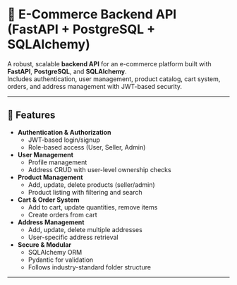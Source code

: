 # 🛒 E-Commerce Backend API (FastAPI + PostgreSQL + SQLAlchemy)

A robust, scalable **backend API** for an e-commerce platform built with **FastAPI**, **PostgreSQL**, and **SQLAlchemy**.  
Includes authentication, user management, product catalog, cart system, orders, and address management with JWT-based security.

---

## 🚀 Features

- **Authentication & Authorization**
  - JWT-based login/signup
  - Role-based access (User, Seller, Admin)
- **User Management**
  - Profile management
  - Address CRUD with user-level ownership checks
- **Product Management**
  - Add, update, delete products (seller/admin)
  - Product listing with filtering and search
- **Cart & Order System**
  - Add to cart, update quantities, remove items
  - Create orders from cart
- **Address Management**
  - Add, update, delete multiple addresses
  - User-specific address retrieval
- **Secure & Modular**
  - SQLAlchemy ORM
  - Pydantic for validation
  - Follows industry-standard folder structure

---
